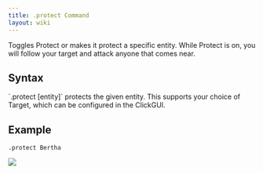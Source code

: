 ```yaml
---
title: .protect Command
layout: wiki
---
```

Toggles Protect or makes it protect a specific entity. While Protect is on, you will follow your target and attack anyone that
comes near.

## Syntax
´.protect [entity]` protects the given entity. This supports your choice of Target, which can be configured in the ClickGUI.

## Example
`.protect Bertha`

![](http://puu.sh/hKqGx/f44607c772.png)
